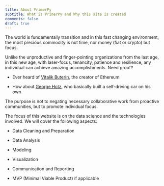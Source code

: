 ```yaml
---
title: About PrimerPy
subtitle: What is PrimerPy and Why this site is created
comments: false
draft: true
---
```


The world is fundamentally transition and in this fast changing environment, the most precious commodity is not time, nor money (fiat or crypto) but focus. 

Unlike the unproductive and finger-pointing organizations from the last age, in this new age, with laser-focus, tenancity, patience and resilience, any individual can achieve amazing accomplishments. Need proof?

* Ever heard of [Vitalik Buterin](https://en.wikipedia.org/wiki/Vitalik_Buterin), the creator of Ethereum

* How about [George Hotz](https://en.wikipedia.org/wiki/George_Hotz), who basically built a self-driving car on his own 

The purpose is not to negating necessary collaborative work from proactive communities, but to promote individual focus. 

The focus of this website is on the data science and the technologies involved. We will cover the following aspects:

* Data Cleaning and Preparation

* Data Analysis

* Modeling

* Visualization

* Communication and Reporting

* MVP (Minimal Viable Product) if applicable
